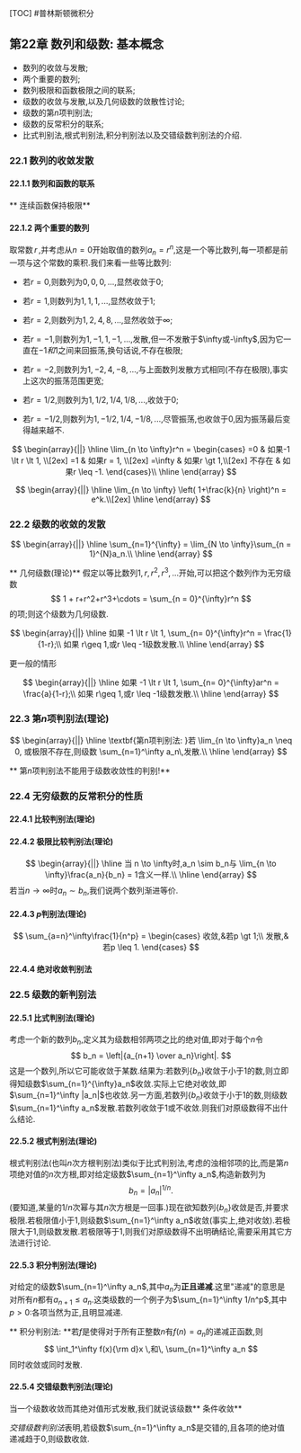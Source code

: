 [TOC]
#普林斯顿微积分
## 第22章 数列和级数: 基本概念
- 数列的收敛与发散;
- 两个重要的数列;
- 数列极限和函数极限之间的联系;
- 级数的收敛与发散,以及几何级数的敛散性讨论;
- 级数的第$n$项判别法;
- 级数的反常积分的联系;
- 比式判别法,根式判别法,积分判别法以及交错级数判别法的介绍.

### 22.1 数列的收敛发散
#### 22.1.1 数列和函数的联系
** 连续函数保持极限**

#### 22.1.2 两个重要的数列
取常数$\,r\,$,并考虑从$n = 0$开始取值的数列$a_n = r^n$,这是一个等比数列,每一项都是前一项与这个常数的乘积.我们来看一些等比数列:

- 若$r = 0$,则数列为$0,0,0,...$,显然收敛于$0$;

- 若$r = 1$,则数列为$1,1,1,...$,显然收敛于$1$;

- 若$r = 2$,则数列为$1,2,4,8,...$,显然收敛于$\infty$;

- 若$r = -1$,则数列为$1,-1,1,-1,...$,发散,但一不发散于$\infty或-\infty$,因为它一直在$-1和1$之间来回振荡,换句话说,不存在极限;

- 若$r = -2$,则数列为$1,-2,4,-8,...$,与上面数列发散方式相同(不存在极限),事实上这次的振荡范围更宽;

- 若$r = 1/2$,则数列为$1,1/2,1/4,1/8,...$,收敛于$0$;

- 若$r = -1/2$,则数列为$1,-1/2,1/4,-1/8,...$,尽管振荡,也收敛于$0$,因为振荡最后变得越来越不.

$$
\begin{array}{||}
\hline
\lim_{n \to \infty}r^n =
\begin{cases}
=0  & 如果-1 \lt r \lt 1, \\[2ex]
=1  & 如果r = 1, \\[2ex]
=\infty & 如果r \gt 1,\\[2ex]
不存在 & 如果r \leq -1.
\end{cases}\\
\hline
\end{array}
$$

$$
\begin{array}{||}
\hline
\lim_{n \to \infty}
\left(
1+\frac{k}{n}
\right)^n = e^k.\\[2ex]
\hline
\end{array}
$$

### 22.2 级数的收敛的发散
$$
\begin{array}{||}
\hline
\sum_{n=1}^{\infty} = \lim_{N \to \infty}\sum_{n = 1}^{N}a_n.\\
\hline
\end{array}
$$

** 几何级数(理论)**
假定以等比数列$1,r,r^2,r^3,...$开始,可以把这个数列作为无穷级数
$$
1 + r+r^2+r^3+\cdots = \sum_{n = 0}^{\infty}r^n
$$
的项;则这个级数为几何级数.

$$
\begin{array}{||}
\hline
如果 -1 \lt r \lt 1, \sum_{n= 0}^{\infty}r^n = \frac{1}{1-r};\\
如果 r\geq 1,或r \leq -1级数发散.\\
\hline
\end{array}
$$

更一般的情形

$$
\begin{array}{||}
\hline
如果 -1 \lt r \lt 1, \sum_{n= 0}^{\infty}ar^n = \frac{a}{1-r};\\
如果 r\geq 1,或r \leq -1级数发散.\\
\hline
\end{array}
$$

### 22.3 第$n$项判别法(理论)
$$
\begin{array}{||}
\hline
\textbf{第n项判别法: }若 \lim_{n \to \infty}a_n \neq 0, 或极限不存在,则级数 \sum_{n=1}^\infty a_n\,发散.\\
\hline
\end{array}
$$

** 第$n$项判别法不能用于级数收敛性的判别!**


### 22.4 无穷级数的反常积分的性质


#### 22.4.1 比较判别法(理论)

#### 22.4.2 极限比较判别法(理论)

$$
\begin{array}{||}
\hline
当 n \to \infty时,a_n \sim b_n与 \lim_{n \to \infty}\frac{a_n}{b_n} = 1含义一样.\\
\hline
\end{array}
$$
若当$n \to \infty$时$a_n \sim b_n$,我们说两个数列渐进等价.

#### 22.4.3 $p$判别法(理论)
$$
\sum_{a=n}^\infty\frac{1}{n^p} =
\begin{cases}
收敛,&若p \gt 1;\\
发散,&若p \leq 1.
\end{cases}
$$

#### 22.4.4 绝对收敛判别法

### 22.5 级数的新判别法

#### 22.5.1 比式判别法(理论)
考虑一个新的数列$b_n$,定义其为级数相邻两项之比的绝对值,即对于每个$n$令
$$
b_n = \left|{a_{n+1} \over a_n}\right|.
$$
这是一个数列,所以它可能收敛于某数.结果为:若数列$\lbrace b_n \rbrace$收敛于小于1的数,则立即得知级数$\sum_{n=1}^{\infty}a_n$收敛.实际上它绝对收敛,即$\sum_{n=1}^\infty |a_n|$也收敛.另一方面,若数列$\lbrace b_n\rbrace$收敛于小于1的数,则级数$\sum_{n=1}^\infty a_n$发散.若数列收敛于1或不收敛.则我们对原级数得不出什么结论.


#### 22.5.2 根式判别法(理论)
根式判别法(也叫$n$次方根判别法)类似于比式判别法,考虑的浊相邻项的比,而是第$n$项绝对值的$n$次方根,即对给定级数$\sum_{n=1}^\infty a_n$,构造新数列为
$$
b_n = |a_n|^{1/n}.
$$
(要知道,某量的$1/n$次幂与其$n$次方根是一回事.)现在欲知数列$\lbrace  b_n\rbrace$收敛是否,并要求极限.若极限值小于1,则级数$\sum_{n=1}^\infty a_n$收敛(事实上,绝对收敛).若极限大于1,则级数发散.若极限等于1,则我们对原级数得不出明确结论,需要采用其它方法进行讨论.

#### 22.5.3 积分判别法(理论)
对给定的级数$\sum_{n=1}^\infty a_n$,其中$a_n$为**正且递减**.这里"递减"的意思是对所有$n$都有$a_{n+1} \leq a_n$.这类级数的一个例子为$\sum_{n=1}^\infty 1/n^p$,其中$p \gt 0$:各项当然为正,且明显减递.

** 积分判别法: **若$f$是使得对于所有正整数$n$有$f(n) = a_n$的递减正函数,则
$$
\int_1^\infty f(x){\rm d}x \,和\, \sum_{n=1}^\infty a_n
$$
同时收敛或同时发散.

#### 22.5.4 交错级数判别法(理论)

当一个级数收敛而其绝对值形式发散,我们就说该级数** 条件收敛**

*交错级数判别法*表明,若级数$\sum_{n=1}^\infty a_n$是交错的,且各项的绝对值递减趋于0,则级数收敛.